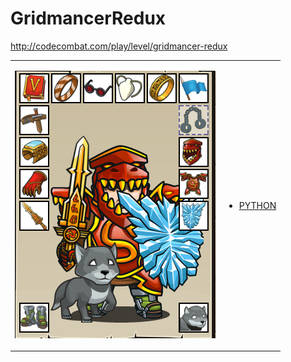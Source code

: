 # GridmancerRedux 

http://codecombat.com/play/level/gridmancer-redux
<table>
<tr>
<td>

![Hero Picture](hero.png?raw=true "Hero Picture")

</td>
<td>
<ul>
<li>

[PYTHON](GridmancerRedux.py)

</li>
</td>
</tr>
<table>